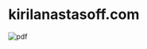 # kirilanastasoff.com

![pdf](https://user-images.githubusercontent.com/755058/92442873-4e1d2c80-f1b9-11ea-95f5-24cf6dde3a3c.png)
